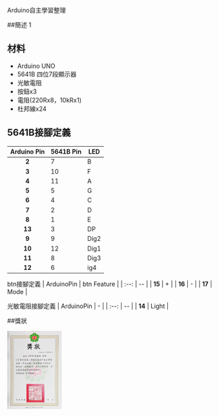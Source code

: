 Arduino自主學習整理

##簡述
1

## 材料
- Arduino UNO
- 5641B 四位7段顯示器
- 光敏電阻
- 按鈕x3
- 電阻(220Rx8，10kRx1)
- 杜邦線x24

## 5641B接腳定義
| Arduino Pin | 5641B Pin | LED |
| :--: | -- | -- |
| **2** | 7 | B |
| **3** | 10 | F |
| **4** | 11 | A |
| **5** | 5 | G |
| **6** | 4 | C |
| **7** | 2 | D |
| **8** | 1 | E |
| **13** | 3 | DP |
| **9** | 9 |  Dig2 |
| **10** | 12 | Dig1 |
| **11** | 8 | Dig3 |
| **12** | 6 | ig4 |

btn接腳定義
| ArduinoPin | btn Feature |
| :--: | -- |
| **15** | + |
| **16** | - |
| **17** | Mode |

光敏電阻接腳定義
| ArduinoPin | - |
| :--: | -- |
| **14** | Light |

##獎狀
<p align="left">
  <img src="207_s2_29自主學習獎狀.jpg" width="25%"/>
  <br>
</p>
